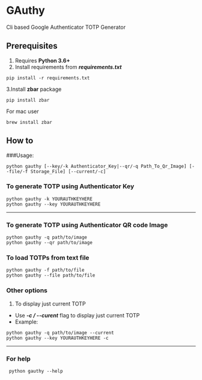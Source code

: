 # GAuthy

Cli based Google Authenticator TOTP Generator

## Prerequisites

1. Requires **Python 3.6+**
2. Install requirements from _**requirements.txt**_
```commandline
pip install -r requirements.txt
```
3.Install **zbar** package
```commandline
pip install zbar
```
For mac user
```commandline
brew install zbar
```
## How to
###Usage:
```commandline
python gauthy [--key/-k Authenticator_Key|--qr/-q Path_To_Qr_Image] [--file/-f Storage_File] [--current/-c]
```
### To generate TOTP using Authenticator Key
```commandline
python gauthy -k YOURAUTHKEYHERE
python gauthy --key YOURAUTHKEYHERE
```
---
### To generate TOTP using Authenticator QR code Image
```commandline
python gauthy -q path/to/image
python gauthy --qr path/to/image
```
### To load TOTPs from text file
```commandline
python gauthy -f path/to/file
python gauthy --file path/to/file
```
### Other options
1. To display just current TOTP
- Use **_-c / --curent_** flag to display just current TOTP
- Example: 
```commandline
python gauthy -q path/to/image --current
python gauthy --key YOURAUTHKEYHERE -c
```
---
### For help
```commandline
 python gauthy --help
```
